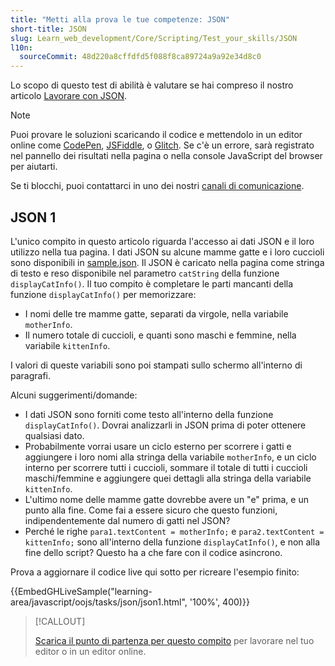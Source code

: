 ```yaml
---
title: "Metti alla prova le tue competenze: JSON"
short-title: JSON
slug: Learn_web_development/Core/Scripting/Test_your_skills/JSON
l10n:
  sourceCommit: 48d220a8cffdfd5f088f8ca89724a9a92e34d8c0
---
```


Lo scopo di questo test di abilità è valutare se hai compreso il nostro articolo [Lavorare con JSON](/it/docs/Learn_web_development/Core/Scripting/JSON).

> [!NOTE]
> Puoi provare le soluzioni scaricando il codice e mettendolo in un editor online come [CodePen](https://codepen.io/), [JSFiddle](https://jsfiddle.net/), o [Glitch](https://glitch.com/).
> Se c'è un errore, sarà registrato nel pannello dei risultati nella pagina o nella console JavaScript del browser per aiutarti.
>
> Se ti blocchi, puoi contattarci in uno dei nostri [canali di comunicazione](/it/docs/MDN/Community/Communication_channels).

## JSON 1

L'unico compito in questo articolo riguarda l'accesso ai dati JSON e il loro utilizzo nella tua pagina. I dati JSON su alcune mamme gatte e i loro cuccioli sono disponibili in [sample.json](https://github.com/mdn/learning-area/blob/main/javascript/oojs/tasks/json/sample.json). Il JSON è caricato nella pagina come stringa di testo e reso disponibile nel parametro `catString` della funzione `displayCatInfo()`. Il tuo compito è completare le parti mancanti della funzione `displayCatInfo()` per memorizzare:

- I nomi delle tre mamme gatte, separati da virgole, nella variabile `motherInfo`.
- Il numero totale di cuccioli, e quanti sono maschi e femmine, nella variabile `kittenInfo`.

I valori di queste variabili sono poi stampati sullo schermo all'interno di paragrafi.

Alcuni suggerimenti/domande:

- I dati JSON sono forniti come testo all'interno della funzione `displayCatInfo()`. Dovrai analizzarli in JSON prima di poter ottenere qualsiasi dato.
- Probabilmente vorrai usare un ciclo esterno per scorrere i gatti e aggiungere i loro nomi alla stringa della variabile `motherInfo`, e un ciclo interno per scorrere tutti i cuccioli, sommare il totale di tutti i cuccioli maschi/femmine e aggiungere quei dettagli alla stringa della variabile `kittenInfo`.
- L'ultimo nome delle mamme gatte dovrebbe avere un "e" prima, e un punto alla fine. Come fai a essere sicuro che questo funzioni, indipendentemente dal numero di gatti nel JSON?
- Perché le righe `para1.textContent = motherInfo;` e `para2.textContent = kittenInfo;` sono all'interno della funzione `displayCatInfo()`, e non alla fine dello script? Questo ha a che fare con il codice asincrono.

Prova a aggiornare il codice live qui sotto per ricreare l'esempio finito:

{{EmbedGHLiveSample("learning-area/javascript/oojs/tasks/json/json1.html", '100%', 400)}}

> [!CALLOUT]
>
> [Scarica il punto di partenza per questo compito](https://github.com/mdn/learning-area/blob/main/javascript/oojs/tasks/json/json1-download.html) per lavorare nel tuo editor o in un editor online.
